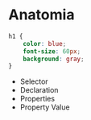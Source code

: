 # Anatomia

``` CSS
h1 {
    color: blue;
    font-size: 60px;
    background: gray;
}
```

* Selector
* Declaration
* Properties
* Property Value
